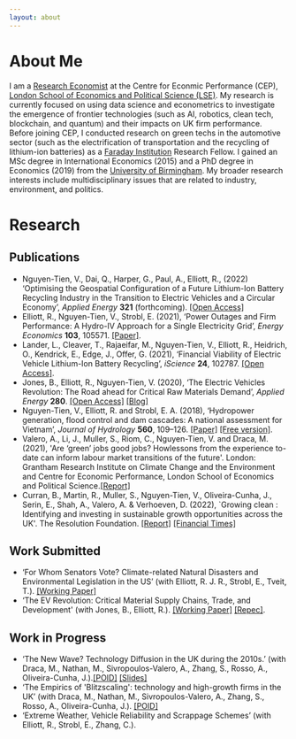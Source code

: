 ```yaml
---
layout: about 
---
```


# About Me
I am a [Research Economist](https://cep.lse.ac.uk/_new/staff/person.asp?id=10783) at the Centre for Econmic Performance (CEP), [London School of Economics and Political Science (LSE)](https://www.lse.ac.uk). My research is currently focused on using data science and econometrics to investigate the emergence of frontier technologies (such as AI, robotics, clean tech, blockchain, and quantum) and their impacts on UK firm performance. Before joining CEP, I conducted research on green techs in the automotive sector (such as the electrification of transportation and the recycling of lithium-ion batteries) as a [Faraday Institution](https://faraday.ac.uk/) Research Fellow. I gained an MSc degree in International Economics (2015) and a PhD degree in Economics (2019) from the [University of Birmingham](https://www.birmingham.ac.uk). My broader research interests include multidisciplinary issues that are related to industry, environment, and politics.

# Research
## Publications
*	Nguyen-Tien, V., Dai, Q., Harper, G., Paul, A., Elliott, R., (2022) ‘Optimising the Geospatial Configuration of a Future Lithium-Ion Battery Recycling Industry in the Transition to Electric Vehicles and a Circular Economy’, *Applied Energy* **321** (forthcoming).  [[Open Access]](https://www.sciencedirect.com/science/article/pii/S0306261922005943)
* Elliott, R., Nguyen-Tien, V., Strobl, E. (2021), ‘Power Outages and Firm Performance: A Hydro-IV Approach for a Single Electricity Grid’, *Energy Economics* **103**, 105571. [[Paper]](https://www.sciencedirect.com/science/article/pii/S0140988321004436).
* Lander, L., Cleaver, T., Rajaeifar, M., Nguyen-Tien, V., Elliott, R., Heidrich, O., Kendrick, E., Edge, J., Offer, G. (2021), ‘Financial Viability of Electric Vehicle Lithium-Ion Battery Recycling’, *iScience* **24**, 102787. [[Open Access]](https://www.sciencedirect.com/science/article/pii/S2589004221007550).
* Jones, B., Elliott, R., Nguyen-Tien, V. (2020), ‘The Electric Vehicles Revolution:  The Road ahead for Critical Raw Materials Demand’, *Applied Energy* **280**. [[Open Access]](https://www.sciencedirect.com/science/article/pii/S0306261920305845) [[Blog]](https://blog.bham.ac.uk/business-school/2020/12/03/the-electric-vehicle-revolution-will-we-run-out-of-the-critical-materials/)
* Nguyen-Tien, V., Elliott, R. and Strobl, E. A. (2018), ‘Hydropower generation, flood control and dam cascades: A national assessment for Vietnam’, *Journal of Hydrology* **560**, 109–126. [[Paper]](https://doi.org/10.1016/j.jhydrol.2018.02.063) [[Free version]](https://research.birmingham.ac.uk/portal/files/48521145/Nguyen_Tien_et_al_Hydropower_generation_Journal_of_Hydrology_2018.pdf).
* Valero, A., Li, J., Muller, S., Riom, C., Nguyen-Tien, V. and Draca, M. (2021), 'Are ‘green’ jobs good jobs? Howlessons from the experience to-date can inform labour market transitions of the future'. London: Grantham Research Institute on Climate Change and the Environment and Centre for Economic Performance, London School of Economics and Political Science.[[Report]](https://cep.lse.ac.uk/pubs/download/special/cepsp39.pdf)
* Curran, B., Martin, R., Muller, S., Nguyen-Tien, V., Oliveira-Cunha, J., Serin, E., Shah, A., Valero, A. & Verhoeven, D. (2022), `Growing clean : Identifying and investing in sustainable growth opportunities across the UK'. The Resolution Foundation. [[Report]](https://economy2030.resolutionfoundation.org/wp-content/uploads/2022/05/Growing_clean.pdf) [[Financial Times]](https://www.ft.com/content/4066afc1-aa57-4343-8f83-d2e7efb57d95?shareType=nongift)

## Work Submitted
*	‘For Whom Senators Vote? Climate-related Natural Disasters and Environmental Legislation in the US’ (with Elliott, R. J. R., Strobl, E., Tveit, T.). [[Working Paper]](https://www.dropbox.com/s/bxgwdnec8ccbihm/Green%20voting.pdf?dl=0)
* ‘The EV Revolution: Critical Material Supply Chains, Trade, and Development' (with Jones, B., Elliott, R.). [[Working Paper]](https://www.dropbox.com/s/e5kn3kpme9d2syv/CoMIT2.pdf?dl=0) [[Repec]](https://ideas.repec.org/p/bir/birmec/21-15.html).

 
## Work in Progress
*	‘The New Wave? Technology Diffusion in the UK during the 2010s.’ (with Draca, M., Nathan, M., Sivropoulos-Valero, A., Zhang, S., Rosso, A., Oliveira-Cunha, J.).[[POID]](https://poid.lse.ac.uk/events/past-research-seminars.asp) [[Slides]](https://warwick.ac.uk/fac/soc/economics/staff/mdraca/new_wave_3.pdf)
*	‘The Empirics of 'Blitzscaling': technology and high-growth firms in the UK’ (with Draca, M., Nathan, M., Sivropoulos-Valero, A., Zhang, S., Rosso, A., Oliveira-Cunha, J.). [[POID]](https://poid.lse.ac.uk/events/past-research-seminars.asp)
*	‘Extreme Weather, Vehicle Reliability and Scrappage Schemes’ (with Elliott, R., Strobl, E., Zhang, C.).

